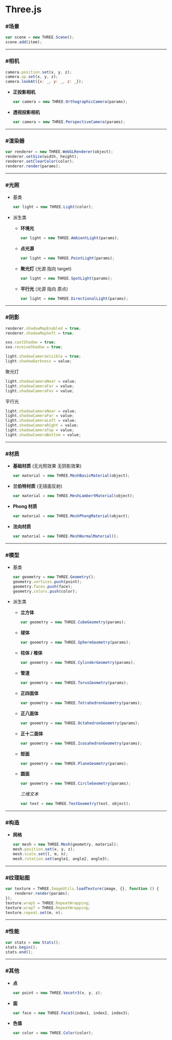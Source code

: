 # Three.js #

### #场景 ###

```javascript
var scene = new THREE.Scene();
scene.add(item);
```

*****

### #相机 ###

```javascript
camera.position.set(x, y, z);
camera.up.set(x, y, z);
camera.lookAt({x: _, y: _, z: _});
```

+ __正投影相机__

    ```javascript
    var camera = new THREE.OrthographicCamera(params);
    ```
+ __透视投影相机__

    ```javascript
    var camera = new THREE.PerspectiveCamera(params);
    ```
    
*****    

### #渲染器 ###

```javascript
var renderer = new THREE.WebGLRenderer(object);
renderer.setSize(width, height);
renderer.setClearColor(color);
renderer.render(params);
```

*****

### #光照 ###
+ 基类

    ```javascript
    var light = new THREE.Light(color);
    ```
+ 派生类
    + __环境光__
    
        ```javascript
        var light = new THREE.AmbientLight(params);
        ```
    + __点光源__
    
        ```javascript
        var light = new THREE.PointLight(params);
        ```
    + __聚光灯__ (光源 指向 target)
        
        ```javascript
        var light = new THREE.SpotLight(params);
        ```
    + __平行光__ (光源 指向 原点)
    
        ```javascript
        var light = new THREE.DirectionalLight(params);
        ```

*****

### #阴影 ###

```javascript
renderer.shadowMapEnabled = true;
renderer.shadowMapSoft = true;
```
```javascript
xxx.castShadow = true;
xxx.receiveShadow = true;
```
```javascript
light.shadowCameraVisible = true;
light.shadowDarkness = value;
```

聚光灯
```javascript
light.shadowCameraNear = value;
light.shadowCameraFar = value;
light.shadowCameraFov = value;
```

平行光
```javascript
light.shadowCameraNear = value;
light.shadowCameraFar = value;
light.shadowCameraLeft = value;
light.shadowCameraRight = value;
light.shadowCameraTop = value;
light.shadowCameraBottom = value;
```

*****

### #材质 ###
+ __基础材质__ (无光照效果 无阴影效果)

    ```javascript
    var material = new THREE.MeshBasicMaterial(object);
    ```
+ __兰伯特材质__ (无镜面反射)

    ```javascript
    var material = new THREE.MeshLambertMaterial(object);
    ```
+ __Phong 材质__

    ```javascript
    var material = new THREE.MeshPhongMaterial(object);
    ```
+ __法向材质__

    ```javascript
    var material = new THREE.MeshNormalMaterial();
    ```

*****

### #模型 ###
+ 基类

    ```javascript
    var geometry = new THREE.Geometry();
    geometry.vertices.push(point);
    geometry.faces.push(face);
    geometry.colors.push(color);
    ```
+ 派生类
    + __立方体__
    
        ```javascript
        var geometry = new THREE.CubeGeometry(params);
        ```
    + __球体__
    
        ```javascript
        var geometry = new THREE.SphereGeometry(params);
        ```
    + __柱体 / 椎体__
        
        ```javascript
        var geometry = new THREE.CylinderGeometry(params);
        ```
    + __管道__
    
        ```javascript
        var geometry = new THREE.TorusGeometry(params);
        ```
    + __正四面体__
    
        ```javascript
        var geometry = new THREE.TetrahedronGeometry(params);
        ```
    + __正八面体__
    
        ```javascript
        var geometry = new THREE.OctahedronGeometry(params);
        ```
    + __正十二面体__
        
        ```javascript
        var geometry = new THREE.IcosahedronGeometry(params);
        ```
    + __矩面__
    
        ```javascript
        var geometry = new THREE.PlaneGeometry(params);
        ```
    + __圆面__
    
        ```javascript
        var geometry = new THREE.CircleGeometry(params);
        ```

        _三维文本_
        ```javascript
        var text = new THREE.TextGeometry(text, object);
        ```

*****

### #构造 ###
+ __网格__

    ```javascript
    var mesh = new THREE.Mesh(geometry, material);
    mesh.position.set(x, y, z);
    mesh.scale.set(l, m, n);
    mesh.rotation.set(angle1, angle2, angle3);
    ```

*****

### #纹理贴图 ###

```javascript
var texture = THREE.ImageUtils.loadTexture(image, {}, function () {
    renderer.render(params);
});
texture.wrapS = THREE.RepeatWrapping;
texture.wrapT = THREE.RepeatWrapping;
texture.repeat.set(m, n);
```

*****

### #性能 ###

```javascript
var stats = new Stats();
stats.begin();
stats.end();
```

*****

### #其他 ###
+ __点__

    ```javascript
    var point = new THREE.Vecotr3(x, y, z);
    ```
+ __面__

    ```javascript
    var face = new THREE.Face3(index1, index2, index3);
    ```
+ __色值__

    ```javascript
    var color = new THREE.Color(color);
    ```